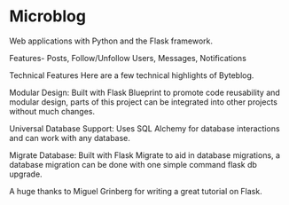 # Microblog

Web applications with Python and the Flask framework.

Features-
  Posts, Follow/Unfollow Users, Messages, Notifications
  
Technical Features
Here are a few technical highlights of Byteblog.

Modular Design:
Built with Flask Blueprint to promote code reusability and modular design, parts of this project can be integrated into other projects without much changes.

Universal Database Support:
Uses SQL Alchemy for database interactions and can work with any database.

Migrate Database:
Built with Flask Migrate to aid in database migrations, a database migration can be done with one simple command flask db upgrade.

A huge thanks to Miguel Grinberg for writing a great tutorial on Flask.
